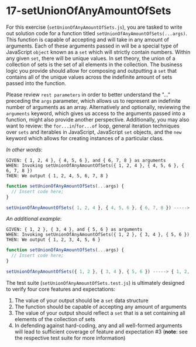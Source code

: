 # 17-setUnionOfAnyAmountOfSets

For this exercise (`setUnionOfAnyAmountOfSets.js`), you are tasked to write out solution code for a function titled `setUnionOfAnyAmountOfSets(...args)`. This function is capable of accepting and will take in any amount of arguments. Each of these arguments passed in will be a special type of JavaScript `object` known as a `set` which will strictly contain numbers. Within any given `set`, there will be unique values. In set theory, the union of a collection of sets is the set of all elements in the collection. The business logic you provide should allow for composing and outputting a `set` that contains all of the unique values across the indefinite amount of sets passed into the function.

Please review `rest parameters` in order to better understand the "..." preceding the `args` parameter, which allows us to represent an indefinite number of arguments as an array. Alternatively and optionally, reviewing the `arguments` keyword, which gives us access to the arguments passed into a function, might also provide another perspective. Additionally, you may also want to review: the `for...in`/`for...of` loop, general iteration techniques over `sets` and iterables in JavaScript, JavaScript `set` objects, and the `new` keyword which allows for creating instances of a particular class.

_In other words_:

```
GIVEN: { 1, 2, 4 }, { 4, 5, 6 }, and { 6, 7, 8 } as arguments
WHEN: Invoking setUnionOfAnyAmountOfSets({ 1, 2, 4 }, { 4, 5, 6 }, { 6, 7, 8 })
THEN: We output { 1, 2, 4, 5, 6, 7, 8 }
```

```js
function setUnionOfAnyAmountOfSets(...args) {
  // Insert code here;
}

setUnionOfAnyAmountOfSets( 1, 2, 4 }, { 4, 5, 6 }, { 6, 7, 8 }) -----> { 1, 2, 4, 5, 6, 7, 8 };
```

_An additional example_:

```
GIVEN: { 1, 2 }, { 3, 4 }, and { 5, 6 } as arguments
WHEN: Invoking setUnionOfAnyAmountOfSets({ 1, 2 }, { 3, 4 }, { 5, 6 })
THEN: We output { 1, 2, 3, 4, 5, 6 }
```

```js
function setUnionOfAnyAmountOfSets(...args) {
  // Insert code here;
}

setUnionOfAnyAmountOfSets({ 1, 2 }, { 3, 4 }, { 5, 6 }) -----> { 1, 2, 3, 4, 5, 6 };
```

The test suite (`setUnionOfAnyAmountOfSets.test.js`) is ultimately designed to verify four core features and expectations:

1) The value of your output should be a `set` data structure 
2) The function should be capable of accepting any amount of arguments
3) The value of your output should reflect a `set` that is a set containing all elements of the collection of sets
4) In defending against hard-coding, any and all well-formed arguments will lead to sufficient coverage of feature and expectation #3 (**note**: see the respective test suite for more information)